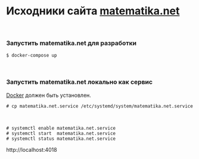 # Исходники сайта [matematika.net](https://matematika.net)

<br/>

### Запустить matematika.net для разработки

    $ docker-compose up

<br/>

### Запустить matematika.net локально как сервис

<a href="https://sysadm.ru/linux/servers/containers/docker/install/">Docker</a> должен быть установлен.

    # cp matematika.net.service /etc/systemd/system/matematika.net.service

<br/>

    # systemctl enable matematika.net.service
    # systemctl start  matematika.net.service
    # systemctl status matematika.net.service

http://localhost:4018
